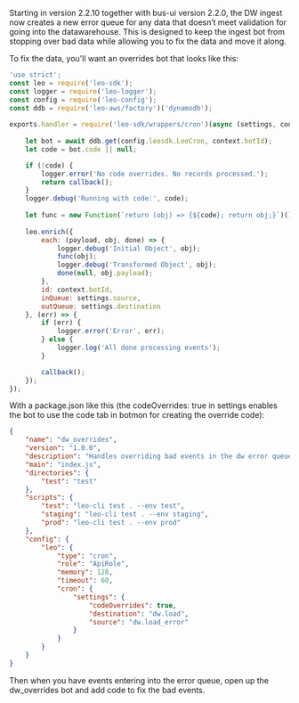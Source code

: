Starting in version 2.2.10 together with bus-ui version 2.2.0, the DW ingest now creates a new error queue for any data that doesn’t meet validation for
going into the datawarehouse. This is designed to keep the ingest bot from stopping over bad data while allowing you to
fix the data and move it along.

To fix the data, you'll want an overrides bot that looks like this:
```javascript
'use strict';
const leo = require('leo-sdk');
const logger = require('leo-logger');
const config = require('leo-config');
const ddb = require('leo-aws/factory')('dynamodb');
    
exports.handler = require('leo-sdk/wrappers/cron')(async (settings, context, callback) => {
    
    let bot = await ddb.get(config.leosdk.LeoCron, context.botId);
    let code = bot.code || null;

    if (!code) {
        logger.error('No code overrides. No records processed.');
        return callback();
    }
    logger.debug('Running with code:', code);
    
    let func = new Function(`return (obj) => {${code}; return obj;}`)();
    
    leo.enrich({
        each: (payload, obj, done) => {
            logger.debug('Initial Object', obj);
            func(obj);
            logger.debug('Transformed Object', obj);
            done(null, obj.payload);
        },
        id: context.botId,
        inQueue: settings.source,
        outQueue: settings.destination
    }, (err) => {
        if (err) {
            logger.error('Error', err);
        } else {
            logger.log('All done processing events');
        }

        callback();
    });
});

```

With a package.json like this (the codeOverrides: true in settings enables the bot to use the code tab in botmon for creating the override code):
```json
{
    "name": "dw_overrides",
    "version": "1.0.0",
    "description": "Handles overriding bad events in the dw error queue",
    "main": "index.js",
    "directories": {
        "test": "test"
    },
    "scripts": {
        "test": "leo-cli test . --env test",
        "staging": "leo-cli test . --env staging",
        "prod": "leo-cli test . --env prod"
    },
    "config": {
        "leo": {
            "type": "cron",
            "role": "ApiRole",
            "memory": 128,
            "timeout": 60,
            "cron": {
                "settings": {
                    "codeOverrides": true,
                    "destination": "dw.load",
                    "source": "dw.load_error"
                }
            }
        }
    }
}
```

Then when you have events entering into the error queue, open up the dw_overrides bot and add code to fix the bad events.
